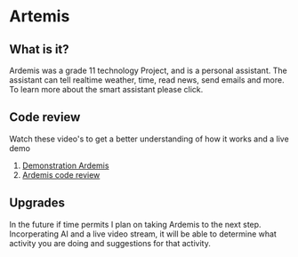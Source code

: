 <h1>Artemis</h1>
<h2>What is it?</h2>
<p class="quick_info">Ardemis was a grade 11 technology Project, and is a personal assistant. The assistant can tell realtime weather, time, read news, send emails and more. To learn more about the smart assistant please click.</p>
<h2>Code review</h2>
<p>Watch these video's to get a better understanding of how it works and a live demo</p>
<ol>
<li><a href="https://youtu.be/KsnihxthgTw?list=PLGka8GN2lVvEeMnqkwPZDx-Ffw3O-OtoQ" alt="Explanation">Demonstration Ardemis</a></li>
<li><a href="https://youtu.be/yJ77CKtpu5M?list=PLGka8GN2lVvEeMnqkwPZDx-Ffw3O-OtoQ" alt="Explanation">Ardemis code review</a></li>
</ol>
<h2>Upgrades</h2>
<p class="upgrades">In the future if time permits I plan on taking Ardemis to the next step. Incorperating AI and a live video stream, it will be able to determine what activity you are doing and suggestions for that activity.</p>
<div class="summary" data-summary-type = "A smart assistant" data-image = https://cdn.dribbble.com/users/2011679/screenshots/5816471/____2.gif></div>
